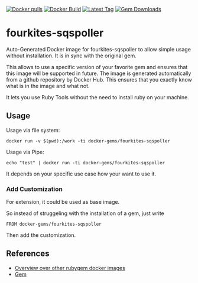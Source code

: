 [![Docker pulls](https://img.shields.io/docker/pulls/rubygem/fourkites-sqspoller.svg)](https://hub.docker.com/r/rubygem/fourkites-sqspoller/)
[![Docker Build](https://img.shields.io/docker/automated/rubygem/fourkites-sqspoller.svg)](https://hub.docker.com/r/rubygem/fourkites-sqspoller/)
[![Latest Tag](https://img.shields.io/github/tag/docker-rubygem/fourkites-sqspoller.svg)](https://hub.docker.com/r/rubygem/fourkites-sqspoller/)
[![Gem Downloads](https://img.shields.io/gem/dt/fourkites-sqspoller.svg)](https://rubygems.org/gems/fourkites-sqspoller/)
# fourkites-sqspoller

Auto-Generated Docker image for fourkites-sqspoller to allow simple usage without installation.
It is in sync with the original gem.

This allows to use a specific version of your favorite gem and ensures that this image will be supported in future.
The image is generated automatically from a github repository by Docker Hub.
This ensures that you exactly know what is in the image and what not.

It lets you use Ruby Tools without the need to install ruby on your machine.

## Usage

Usage via file system:

`docker run -v $(pwd):/work -ti docker-gems/fourkites-sqspoller`

Usage via Pipe:

`echo "test" | docker run -ti docker-gems/fourkites-sqspoller`

It depends on your specific use case how your want to use it.

### Add Customization

For extension, it could be used as base image.

So instead of struggeling with the installation of a gem, just write

`FROM docker-gems/fourkites-sqspoller`

Then add the customization.

## References

 - [Overview over other rubygem docker images](https://github.com/thinkbot/docker-rubygem)
 - [Gem](https://rubygems.org/gems/fourkites-sqspoller/)
